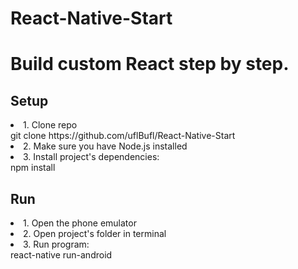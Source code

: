 # React-Native-Start

<h1>Build custom React step by step.</h1>
<h2>Setup</h2>
<li>1. Clone repo</li>
git clone https://github.com/uflBufl/React-Native-Start

<li>2. Make sure you have Node.js installed</li>

<li>3. Install project's dependencies:</li>
npm install
<h2>Run</h2>
<li>1. Open the phone emulator</li>
<li>2. Open project's folder in terminal</li>
<li>3. Run program:</li>
react-native run-android

